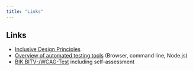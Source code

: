 ```yaml
---
title: "Links"
---
```

## Links

- [Inclusive Design Principles](https://inclusivedesignprinciples.org/)
- [Overview of automated testing tools](https://accessibility.blog.gov.uk/2017/02/24/what-we-found-when-we-tested-tools-on-the-worlds-least-accessible-webpage/) (Browser, command line, Node.js)
- [BIK BITV-/WCAG-Test](https://bitvtest.de) including self-assessment
